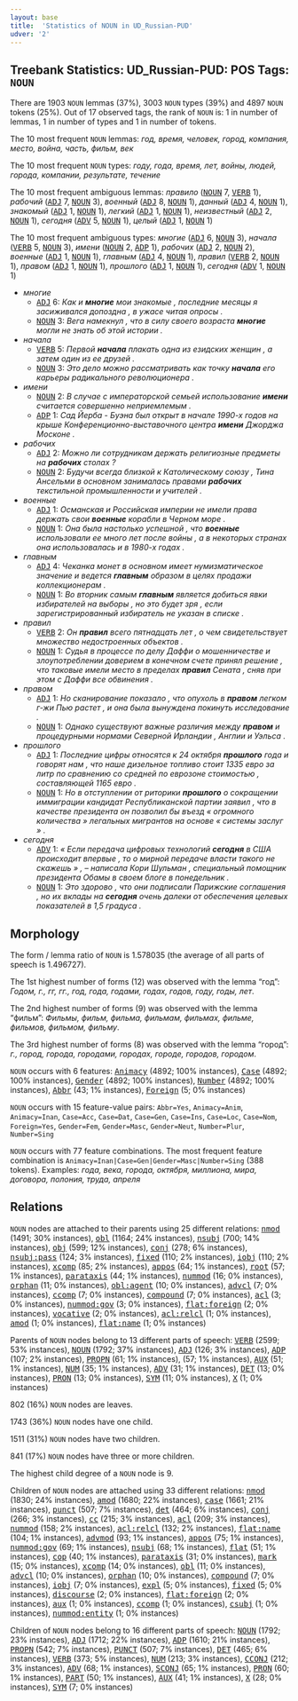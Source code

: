 ```yaml
---
layout: base
title:  'Statistics of NOUN in UD_Russian-PUD'
udver: '2'
---
```


## Treebank Statistics: UD_Russian-PUD: POS Tags: `NOUN`

There are 1903 `NOUN` lemmas (37%), 3003 `NOUN` types (39%) and 4897 `NOUN` tokens (25%).
Out of 17 observed tags, the rank of `NOUN` is: 1 in number of lemmas, 1 in number of types and 1 in number of tokens.

The 10 most frequent `NOUN` lemmas: <em>год, время, человек, город, компания, место, война, часть, фильм, век</em>

The 10 most frequent `NOUN` types:  <em>году, года, время, лет, войны, людей, города, компании, результате, течение</em>

The 10 most frequent ambiguous lemmas: <em>правило</em> (<tt><a href="ru_pud-pos-NOUN.html">NOUN</a></tt> 7, <tt><a href="ru_pud-pos-VERB.html">VERB</a></tt> 1), <em>рабочий</em> (<tt><a href="ru_pud-pos-ADJ.html">ADJ</a></tt> 7, <tt><a href="ru_pud-pos-NOUN.html">NOUN</a></tt> 3), <em>военный</em> (<tt><a href="ru_pud-pos-ADJ.html">ADJ</a></tt> 8, <tt><a href="ru_pud-pos-NOUN.html">NOUN</a></tt> 1), <em>данный</em> (<tt><a href="ru_pud-pos-ADJ.html">ADJ</a></tt> 4, <tt><a href="ru_pud-pos-NOUN.html">NOUN</a></tt> 1), <em>знакомый</em> (<tt><a href="ru_pud-pos-ADJ.html">ADJ</a></tt> 1, <tt><a href="ru_pud-pos-NOUN.html">NOUN</a></tt> 1), <em>легкий</em> (<tt><a href="ru_pud-pos-ADJ.html">ADJ</a></tt> 1, <tt><a href="ru_pud-pos-NOUN.html">NOUN</a></tt> 1), <em>неизвестный</em> (<tt><a href="ru_pud-pos-ADJ.html">ADJ</a></tt> 2, <tt><a href="ru_pud-pos-NOUN.html">NOUN</a></tt> 1), <em>сегодня</em> (<tt><a href="ru_pud-pos-ADV.html">ADV</a></tt> 5, <tt><a href="ru_pud-pos-NOUN.html">NOUN</a></tt> 1), <em>целый</em> (<tt><a href="ru_pud-pos-ADJ.html">ADJ</a></tt> 1, <tt><a href="ru_pud-pos-NOUN.html">NOUN</a></tt> 1)

The 10 most frequent ambiguous types:  <em>многие</em> (<tt><a href="ru_pud-pos-ADJ.html">ADJ</a></tt> 6, <tt><a href="ru_pud-pos-NOUN.html">NOUN</a></tt> 3), <em>начала</em> (<tt><a href="ru_pud-pos-VERB.html">VERB</a></tt> 5, <tt><a href="ru_pud-pos-NOUN.html">NOUN</a></tt> 3), <em>имени</em> (<tt><a href="ru_pud-pos-NOUN.html">NOUN</a></tt> 2, <tt><a href="ru_pud-pos-ADP.html">ADP</a></tt> 1), <em>рабочих</em> (<tt><a href="ru_pud-pos-ADJ.html">ADJ</a></tt> 2, <tt><a href="ru_pud-pos-NOUN.html">NOUN</a></tt> 2), <em>военные</em> (<tt><a href="ru_pud-pos-ADJ.html">ADJ</a></tt> 1, <tt><a href="ru_pud-pos-NOUN.html">NOUN</a></tt> 1), <em>главным</em> (<tt><a href="ru_pud-pos-ADJ.html">ADJ</a></tt> 4, <tt><a href="ru_pud-pos-NOUN.html">NOUN</a></tt> 1), <em>правил</em> (<tt><a href="ru_pud-pos-VERB.html">VERB</a></tt> 2, <tt><a href="ru_pud-pos-NOUN.html">NOUN</a></tt> 1), <em>правом</em> (<tt><a href="ru_pud-pos-ADJ.html">ADJ</a></tt> 1, <tt><a href="ru_pud-pos-NOUN.html">NOUN</a></tt> 1), <em>прошлого</em> (<tt><a href="ru_pud-pos-ADJ.html">ADJ</a></tt> 1, <tt><a href="ru_pud-pos-NOUN.html">NOUN</a></tt> 1), <em>сегодня</em> (<tt><a href="ru_pud-pos-ADV.html">ADV</a></tt> 1, <tt><a href="ru_pud-pos-NOUN.html">NOUN</a></tt> 1)


* <em>многие</em>
  * <tt><a href="ru_pud-pos-ADJ.html">ADJ</a></tt> 6: <em>Как и <b>многие</b> мои знакомые , последние месяцы я засиживался допоздна , в ужасе читая опросы .</em>
  * <tt><a href="ru_pud-pos-NOUN.html">NOUN</a></tt> 3: <em>Вега намекнул , что в силу своего возраста <b>многие</b> могли не знать об этой истории .</em>
* <em>начала</em>
  * <tt><a href="ru_pud-pos-VERB.html">VERB</a></tt> 5: <em>Первой <b>начала</b> плакать одна из езидских женщин , а затем один из ее друзей .</em>
  * <tt><a href="ru_pud-pos-NOUN.html">NOUN</a></tt> 3: <em>Это дело можно рассматривать как точку <b>начала</b> его карьеры радикального революционера .</em>
* <em>имени</em>
  * <tt><a href="ru_pud-pos-NOUN.html">NOUN</a></tt> 2: <em>В случае с императорской семьей использование <b>имени</b> считается совершенно неприемлемым .</em>
  * <tt><a href="ru_pud-pos-ADP.html">ADP</a></tt> 1: <em>Сад Йерба - Буэна был открыт в начале 1990-х годов на крыше Конференционно-выставочного центра <b>имени</b> Джорджа Москоне .</em>
* <em>рабочих</em>
  * <tt><a href="ru_pud-pos-ADJ.html">ADJ</a></tt> 2: <em>Можно ли сотрудникам держать религиозные предметы на <b>рабочих</b> столах ?</em>
  * <tt><a href="ru_pud-pos-NOUN.html">NOUN</a></tt> 2: <em>Будучи всегда близкой к Католическому союзу , Тина Ансельми в основном занималась правами <b>рабочих</b> текстильной промышленности и учителей .</em>
* <em>военные</em>
  * <tt><a href="ru_pud-pos-ADJ.html">ADJ</a></tt> 1: <em>Османская и Российская империи не имели права держать свои <b>военные</b> корабли в Черном море .</em>
  * <tt><a href="ru_pud-pos-NOUN.html">NOUN</a></tt> 1: <em>Она была настолько успешной , что <b>военные</b> использовали ее много лет после войны , а в некоторых странах она использовалась и в 1980-х годах .</em>
* <em>главным</em>
  * <tt><a href="ru_pud-pos-ADJ.html">ADJ</a></tt> 4: <em>Чеканка монет в основном имеет нумизматическое значение и ведется <b>главным</b> образом в целях продажи коллекционерам .</em>
  * <tt><a href="ru_pud-pos-NOUN.html">NOUN</a></tt> 1: <em>Во вторник самым <b>главным</b> является добиться явки избирателей на выборы , но это будет зря , если зарегистрированный избиратель не указан в списке .</em>
* <em>правил</em>
  * <tt><a href="ru_pud-pos-VERB.html">VERB</a></tt> 2: <em>Он <b>правил</b> всего пятнадцать лет , о чем свидетельствует множество недостроенных объектов .</em>
  * <tt><a href="ru_pud-pos-NOUN.html">NOUN</a></tt> 1: <em>Судья в процессе по делу Даффи о мошенничестве и злоупотреблении доверием в конечном счете принял решение , что таковые имели место в пределах <b>правил</b> Сената , сняв при этом с Даффи все обвинения .</em>
* <em>правом</em>
  * <tt><a href="ru_pud-pos-ADJ.html">ADJ</a></tt> 1: <em>Но сканирование показало , что опухоль в <b>правом</b> легком г-жи Пью растет , и она была вынуждена покинуть исследование .</em>
  * <tt><a href="ru_pud-pos-NOUN.html">NOUN</a></tt> 1: <em>Однако существуют важные различия между <b>правом</b> и процедурными нормами Северной Ирландии , Англии и Уэльса .</em>
* <em>прошлого</em>
  * <tt><a href="ru_pud-pos-ADJ.html">ADJ</a></tt> 1: <em>Последние цифры относятся к 24 октября <b>прошлого</b> года и говорят нам , что наше дизельное топливо стоит 1335 евро за литр по сравнению со средней по еврозоне стоимостью , составляющей 1165 евро .</em>
  * <tt><a href="ru_pud-pos-NOUN.html">NOUN</a></tt> 1: <em>Но в отступлении от риторики <b>прошлого</b> о сокращении иммиграции кандидат Республиканской партии заявил , что в качестве президента он позволил бы въезд « огромного количества » легальных мигрантов на основе « системы заслуг » .</em>
* <em>сегодня</em>
  * <tt><a href="ru_pud-pos-ADV.html">ADV</a></tt> 1: <em>« Если передача цифровых технологий <b>сегодня</b> в США происходит впервые , то о мирной передаче власти такого не скажешь » , – написала Кори Шульман , специальный помощник президента Обамы в своем блоге в понедельник .</em>
  * <tt><a href="ru_pud-pos-NOUN.html">NOUN</a></tt> 1: <em>Это здорово , что они подписали Парижские соглашения , но их вклады на <b>сегодня</b> очень далеки от обеспечения целевых показателей в 1,5 градуса .</em>

## Morphology

The form / lemma ratio of `NOUN` is 1.578035 (the average of all parts of speech is 1.496727).

The 1st highest number of forms (12) was observed with the lemma “год”: <em>Годом, г., гг, гг., год, года, годами, годах, годов, году, годы, лет</em>.

The 2nd highest number of forms (9) was observed with the lemma “фильм”: <em>Фильмы, фильм, фильма, фильмам, фильмах, фильме, фильмов, фильмом, фильму</em>.

The 3rd highest number of forms (8) was observed with the lemma “город”: <em>г., город, города, городами, городах, городе, городов, городом</em>.

`NOUN` occurs with 6 features: <tt><a href="ru_pud-feat-Animacy.html">Animacy</a></tt> (4892; 100% instances), <tt><a href="ru_pud-feat-Case.html">Case</a></tt> (4892; 100% instances), <tt><a href="ru_pud-feat-Gender.html">Gender</a></tt> (4892; 100% instances), <tt><a href="ru_pud-feat-Number.html">Number</a></tt> (4892; 100% instances), <tt><a href="ru_pud-feat-Abbr.html">Abbr</a></tt> (43; 1% instances), <tt><a href="ru_pud-feat-Foreign.html">Foreign</a></tt> (5; 0% instances)

`NOUN` occurs with 15 feature-value pairs: `Abbr=Yes`, `Animacy=Anim`, `Animacy=Inan`, `Case=Acc`, `Case=Dat`, `Case=Gen`, `Case=Ins`, `Case=Loc`, `Case=Nom`, `Foreign=Yes`, `Gender=Fem`, `Gender=Masc`, `Gender=Neut`, `Number=Plur`, `Number=Sing`

`NOUN` occurs with 77 feature combinations.
The most frequent feature combination is `Animacy=Inan|Case=Gen|Gender=Masc|Number=Sing` (388 tokens).
Examples: <em>года, века, города, октября, миллиона, мира, договора, полония, труда, апреля</em>


## Relations

`NOUN` nodes are attached to their parents using 25 different relations: <tt><a href="ru_pud-dep-nmod.html">nmod</a></tt> (1491; 30% instances), <tt><a href="ru_pud-dep-obl.html">obl</a></tt> (1164; 24% instances), <tt><a href="ru_pud-dep-nsubj.html">nsubj</a></tt> (700; 14% instances), <tt><a href="ru_pud-dep-obj.html">obj</a></tt> (599; 12% instances), <tt><a href="ru_pud-dep-conj.html">conj</a></tt> (278; 6% instances), <tt><a href="ru_pud-dep-nsubj-pass.html">nsubj:pass</a></tt> (124; 3% instances), <tt><a href="ru_pud-dep-fixed.html">fixed</a></tt> (110; 2% instances), <tt><a href="ru_pud-dep-iobj.html">iobj</a></tt> (110; 2% instances), <tt><a href="ru_pud-dep-xcomp.html">xcomp</a></tt> (85; 2% instances), <tt><a href="ru_pud-dep-appos.html">appos</a></tt> (64; 1% instances), <tt><a href="ru_pud-dep-root.html">root</a></tt> (57; 1% instances), <tt><a href="ru_pud-dep-parataxis.html">parataxis</a></tt> (44; 1% instances), <tt><a href="ru_pud-dep-nummod.html">nummod</a></tt> (16; 0% instances), <tt><a href="ru_pud-dep-orphan.html">orphan</a></tt> (11; 0% instances), <tt><a href="ru_pud-dep-obl-agent.html">obl:agent</a></tt> (10; 0% instances), <tt><a href="ru_pud-dep-advcl.html">advcl</a></tt> (7; 0% instances), <tt><a href="ru_pud-dep-ccomp.html">ccomp</a></tt> (7; 0% instances), <tt><a href="ru_pud-dep-compound.html">compound</a></tt> (7; 0% instances), <tt><a href="ru_pud-dep-acl.html">acl</a></tt> (3; 0% instances), <tt><a href="ru_pud-dep-nummod-gov.html">nummod:gov</a></tt> (3; 0% instances), <tt><a href="ru_pud-dep-flat-foreign.html">flat:foreign</a></tt> (2; 0% instances), <tt><a href="ru_pud-dep-vocative.html">vocative</a></tt> (2; 0% instances), <tt><a href="ru_pud-dep-acl-relcl.html">acl:relcl</a></tt> (1; 0% instances), <tt><a href="ru_pud-dep-amod.html">amod</a></tt> (1; 0% instances), <tt><a href="ru_pud-dep-flat-name.html">flat:name</a></tt> (1; 0% instances)

Parents of `NOUN` nodes belong to 13 different parts of speech: <tt><a href="ru_pud-pos-VERB.html">VERB</a></tt> (2599; 53% instances), <tt><a href="ru_pud-pos-NOUN.html">NOUN</a></tt> (1792; 37% instances), <tt><a href="ru_pud-pos-ADJ.html">ADJ</a></tt> (126; 3% instances), <tt><a href="ru_pud-pos-ADP.html">ADP</a></tt> (107; 2% instances), <tt><a href="ru_pud-pos-PROPN.html">PROPN</a></tt> (61; 1% instances),  (57; 1% instances), <tt><a href="ru_pud-pos-AUX.html">AUX</a></tt> (51; 1% instances), <tt><a href="ru_pud-pos-NUM.html">NUM</a></tt> (35; 1% instances), <tt><a href="ru_pud-pos-ADV.html">ADV</a></tt> (31; 1% instances), <tt><a href="ru_pud-pos-DET.html">DET</a></tt> (13; 0% instances), <tt><a href="ru_pud-pos-PRON.html">PRON</a></tt> (13; 0% instances), <tt><a href="ru_pud-pos-SYM.html">SYM</a></tt> (11; 0% instances), <tt><a href="ru_pud-pos-X.html">X</a></tt> (1; 0% instances)

802 (16%) `NOUN` nodes are leaves.

1743 (36%) `NOUN` nodes have one child.

1511 (31%) `NOUN` nodes have two children.

841 (17%) `NOUN` nodes have three or more children.

The highest child degree of a `NOUN` node is 9.

Children of `NOUN` nodes are attached using 33 different relations: <tt><a href="ru_pud-dep-nmod.html">nmod</a></tt> (1830; 24% instances), <tt><a href="ru_pud-dep-amod.html">amod</a></tt> (1680; 22% instances), <tt><a href="ru_pud-dep-case.html">case</a></tt> (1661; 21% instances), <tt><a href="ru_pud-dep-punct.html">punct</a></tt> (507; 7% instances), <tt><a href="ru_pud-dep-det.html">det</a></tt> (464; 6% instances), <tt><a href="ru_pud-dep-conj.html">conj</a></tt> (266; 3% instances), <tt><a href="ru_pud-dep-cc.html">cc</a></tt> (215; 3% instances), <tt><a href="ru_pud-dep-acl.html">acl</a></tt> (209; 3% instances), <tt><a href="ru_pud-dep-nummod.html">nummod</a></tt> (158; 2% instances), <tt><a href="ru_pud-dep-acl-relcl.html">acl:relcl</a></tt> (132; 2% instances), <tt><a href="ru_pud-dep-flat-name.html">flat:name</a></tt> (104; 1% instances), <tt><a href="ru_pud-dep-advmod.html">advmod</a></tt> (93; 1% instances), <tt><a href="ru_pud-dep-appos.html">appos</a></tt> (75; 1% instances), <tt><a href="ru_pud-dep-nummod-gov.html">nummod:gov</a></tt> (69; 1% instances), <tt><a href="ru_pud-dep-nsubj.html">nsubj</a></tt> (68; 1% instances), <tt><a href="ru_pud-dep-flat.html">flat</a></tt> (51; 1% instances), <tt><a href="ru_pud-dep-cop.html">cop</a></tt> (40; 1% instances), <tt><a href="ru_pud-dep-parataxis.html">parataxis</a></tt> (31; 0% instances), <tt><a href="ru_pud-dep-mark.html">mark</a></tt> (15; 0% instances), <tt><a href="ru_pud-dep-xcomp.html">xcomp</a></tt> (14; 0% instances), <tt><a href="ru_pud-dep-obl.html">obl</a></tt> (11; 0% instances), <tt><a href="ru_pud-dep-advcl.html">advcl</a></tt> (10; 0% instances), <tt><a href="ru_pud-dep-orphan.html">orphan</a></tt> (10; 0% instances), <tt><a href="ru_pud-dep-compound.html">compound</a></tt> (7; 0% instances), <tt><a href="ru_pud-dep-iobj.html">iobj</a></tt> (7; 0% instances), <tt><a href="ru_pud-dep-expl.html">expl</a></tt> (5; 0% instances), <tt><a href="ru_pud-dep-fixed.html">fixed</a></tt> (5; 0% instances), <tt><a href="ru_pud-dep-discourse.html">discourse</a></tt> (2; 0% instances), <tt><a href="ru_pud-dep-flat-foreign.html">flat:foreign</a></tt> (2; 0% instances), <tt><a href="ru_pud-dep-aux.html">aux</a></tt> (1; 0% instances), <tt><a href="ru_pud-dep-ccomp.html">ccomp</a></tt> (1; 0% instances), <tt><a href="ru_pud-dep-csubj.html">csubj</a></tt> (1; 0% instances), <tt><a href="ru_pud-dep-nummod-entity.html">nummod:entity</a></tt> (1; 0% instances)

Children of `NOUN` nodes belong to 16 different parts of speech: <tt><a href="ru_pud-pos-NOUN.html">NOUN</a></tt> (1792; 23% instances), <tt><a href="ru_pud-pos-ADJ.html">ADJ</a></tt> (1712; 22% instances), <tt><a href="ru_pud-pos-ADP.html">ADP</a></tt> (1610; 21% instances), <tt><a href="ru_pud-pos-PROPN.html">PROPN</a></tt> (542; 7% instances), <tt><a href="ru_pud-pos-PUNCT.html">PUNCT</a></tt> (507; 7% instances), <tt><a href="ru_pud-pos-DET.html">DET</a></tt> (465; 6% instances), <tt><a href="ru_pud-pos-VERB.html">VERB</a></tt> (373; 5% instances), <tt><a href="ru_pud-pos-NUM.html">NUM</a></tt> (213; 3% instances), <tt><a href="ru_pud-pos-CCONJ.html">CCONJ</a></tt> (212; 3% instances), <tt><a href="ru_pud-pos-ADV.html">ADV</a></tt> (68; 1% instances), <tt><a href="ru_pud-pos-SCONJ.html">SCONJ</a></tt> (65; 1% instances), <tt><a href="ru_pud-pos-PRON.html">PRON</a></tt> (60; 1% instances), <tt><a href="ru_pud-pos-PART.html">PART</a></tt> (50; 1% instances), <tt><a href="ru_pud-pos-AUX.html">AUX</a></tt> (41; 1% instances), <tt><a href="ru_pud-pos-X.html">X</a></tt> (28; 0% instances), <tt><a href="ru_pud-pos-SYM.html">SYM</a></tt> (7; 0% instances)

